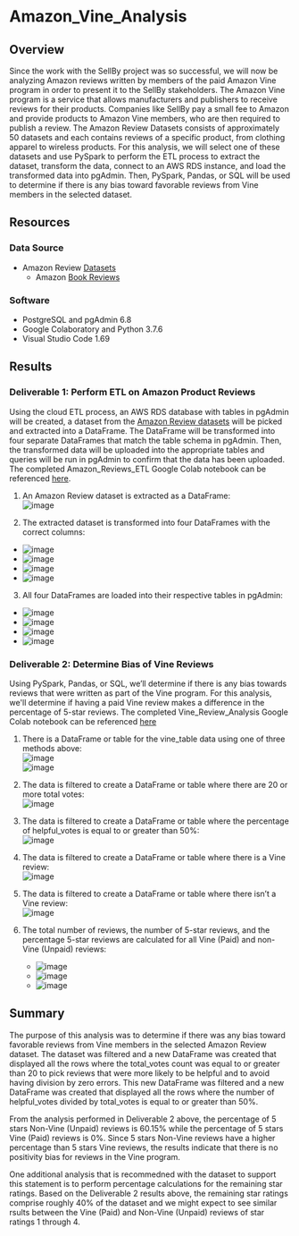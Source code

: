 # Amazon_Vine_Analysis

## Overview 
Since the work with the SellBy project was so successful, we will now be analyzing Amazon reviews written by members of the paid Amazon Vine program in order to present it to the SellBy stakeholders. The Amazon Vine program is a service that allows manufacturers and publishers to receive reviews for their products. Companies like SellBy pay a small fee to Amazon and provide products to Amazon Vine members, who are then required to publish a review. The Amazon Review Datasets consists of approximately 50 datasets and each contains reviews of a specific product, from clothing apparel to wireless products. For this analysis, we will select one of these datasets and use PySpark to perform the ETL process to extract the dataset, transform the data, connect to an AWS RDS instance, and load the transformed data into pgAdmin. Then, PySpark, Pandas, or SQL will be used to determine if there is any bias toward favorable reviews from Vine members in the selected dataset. 

## Resources
### Data Source 
-  Amazon Review [Datasets](https://s3.amazonaws.com/amazon-reviews-pds/tsv/index.txt)
    - Amazon [Book Reviews](https://s3.amazonaws.com/amazon-reviews-pds/tsv/amazon_reviews_us_Books_v1_02.tsv.gz)

### Software
- PostgreSQL and pgAdmin 6.8
- Google Colaboratory and Python 3.7.6
- Visual Studio Code 1.69

## Results
### Deliverable 1: Perform ETL on Amazon Product Reviews
Using the cloud ETL process, an AWS RDS database with tables in pgAdmin will be created, a dataset from the [Amazon Review datasets](https://s3.amazonaws.com/amazon-reviews-pds/tsv/index.txt) will be picked and extracted into a DataFrame. The DataFrame will be transformed into four separate DataFrames that match the table schema in pgAdmin. Then, the transformed data will be uploaded into the appropriate tables and queries will be run in pgAdmin to confirm that the data has been uploaded. The completed Amazon_Reviews_ETL Google Colab notebook can be referenced [here](https://github.com/lkachury/Amazon_Vine_Analysis/blob/main/Amazon_Reviews_ETL.ipynb).

1. An Amazon Review dataset is extracted as a DataFrame: <br /> ![image](https://user-images.githubusercontent.com/108038989/197368910-2cda65d4-d91d-466f-a3af-5759b7b98a65.png)

2. The extracted dataset is transformed into four DataFrames with the correct columns:
  - ![image](https://user-images.githubusercontent.com/108038989/197368941-64710340-7026-4639-8db2-524d1d42ab72.png)
  - ![image](https://user-images.githubusercontent.com/108038989/197368951-7f9e722b-8b4a-4740-b776-f9eb6031fe1a.png)
  - ![image](https://user-images.githubusercontent.com/108038989/197368960-03de0ff5-efdb-4d31-9a0f-12c72fbf4165.png)
  - ![image](https://user-images.githubusercontent.com/108038989/197368965-2e0d1521-73fd-4c34-8e35-5d8c497b5e97.png)

3. All four DataFrames are loaded into their respective tables in pgAdmin:
  - ![image](https://user-images.githubusercontent.com/108038989/197367003-4fd169b0-3a8b-4dbd-857c-4f8b211fbfa9.png)
  - ![image](https://user-images.githubusercontent.com/108038989/197367106-6a304499-a719-4f02-91d2-848a7dac8cbc.png)
  - ![image](https://user-images.githubusercontent.com/108038989/197367397-8010e696-4230-4b65-87d5-79c825f419be.png)
  - ![image](https://user-images.githubusercontent.com/108038989/197368811-b050063a-c02d-4e51-9877-b878a5333a58.png)

### Deliverable 2: Determine Bias of Vine Reviews
Using PySpark, Pandas, or SQL, we’ll determine if there is any bias towards reviews that were written as part of the Vine program. For this analysis, we'll determine if having a paid Vine review makes a difference in the percentage of 5-star reviews. The completed Vine_Review_Analysis Google Colab notebook can be referenced [here](https://github.com/lkachury/Amazon_Vine_Analysis/blob/main/Vine_Review_Analysis.ipynb)

1. There is a DataFrame or table for the vine_table data using one of three methods above:
<br /> ![image](https://user-images.githubusercontent.com/108038989/197371706-2e85bfe0-c470-4aae-b992-9a10758cfaaa.png)
<br /> ![image](https://user-images.githubusercontent.com/108038989/197371722-4618708a-947a-4b45-9a09-85a5fa44936e.png)

2. The data is filtered to create a DataFrame or table where there are 20 or more total votes:
<br /> ![image](https://user-images.githubusercontent.com/108038989/197371736-7f8f093c-1ae3-4a41-8cb1-d6a0de789355.png)

3. The data is filtered to create a DataFrame or table where the percentage of helpful_votes is equal to or greater than 50%:
<br /> ![image](https://user-images.githubusercontent.com/108038989/197371749-41ced94c-6333-4609-af59-77dbba2a9a66.png)

4. The data is filtered to create a DataFrame or table where there is a Vine review:
<br /> ![image](https://user-images.githubusercontent.com/108038989/197371999-8c797b00-a99d-4d0b-b8b3-985df1b71936.png)

5. The data is filtered to create a DataFrame or table where there isn’t a Vine review:
<br /> ![image](https://user-images.githubusercontent.com/108038989/197371819-2dca8afd-f023-4e6a-a0b1-46149241cc6c.png)

6. The total number of reviews, the number of 5-star reviews, and the percentage 5-star reviews are calculated for all Vine (Paid) and non-Vine (Unpaid) reviews:
    - ![image](https://user-images.githubusercontent.com/108038989/197377396-001cdaee-81db-4e77-bc1c-0a46c2b1796d.png)
    - ![image](https://user-images.githubusercontent.com/108038989/197377406-e584676b-b025-4211-9744-532182490775.png)
    - ![image](https://user-images.githubusercontent.com/108038989/197377421-1cd62fb6-c002-4c05-a5af-4b464a38f121.png)

## Summary 
The purpose of this analysis was to determine if there was any bias toward favorable reviews from Vine members in the selected Amazon Review dataset. The dataset was filtered and a new DataFrame was created that displayed all the rows where the total_votes count was equal to or greater than 20 to pick reviews that were more likely to be helpful and to avoid having division by zero errors. This new DataFrame was filtered and a new DataFrame was created that displayed all the rows where the number of helpful_votes divided by total_votes is equal to or greater than 50%. 

From the analysis performed in Deliverable 2 above, the percentage of 5 stars Non-Vine (Unpaid) reviews is 60.15% while the percentage of 5 stars Vine (Paid) reviews is 0%. Since 5 stars Non-Vine reviews have a higher percentage than 5 stars Vine reviews, the results indicate that there is no positivity bias for reviews in the Vine program.  

One additional analysis that is recommedned with the dataset to support this statement is to perform percentage calculations for the remaining star ratings. Based on the Deliverable 2 results above, the remaining star ratings comprise roughly 40% of the dataset and we might expect to see similar rsults between the Vine (Paid) and Non-Vine (Unpaid) reviews of star ratings 1 through 4.
